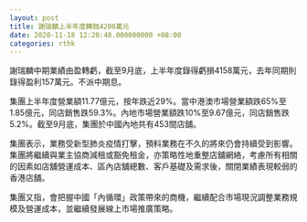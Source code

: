 ```yaml
---
layout: post
title: 謝瑞麟上半年度轉蝕4200萬元
date: 2020-11-18 12:20:48.000000000 +08:00
categories: rthk
---
```


謝瑞麟中期業績由盈轉虧，截至9月底，上半年度錄得虧損4158萬元，去年同期則錄得盈利157萬元。不派中期息。

集團上半年度營業額11.77億元，按年跌近29%。當中港澳市場營業額跌65%至1.85億元，同店銷售跌59.3%。內地市場營業額跌10%至9.67億元，同店銷售跌5.2%。截至9月底，集團於中國內地共有453間店舖。

集團表示，業務受新型肺炎疫情打擊，預料業務在不久的將來仍會持續受到影響。集團將繼續與業主協商減租或豁免租金，亦策略性地重整店舖網絡，考慮所有相關的因素如店舖營運成本、區內店舖總數、客戶基礎及需求後，關閉業績表現較弱的香港店舖。

集團又指，會把握中國「內循環」政策帶來的商機，繼續配合市場現況調整業務規模及營運成本，並繼續發展線上市場推廣策略。
